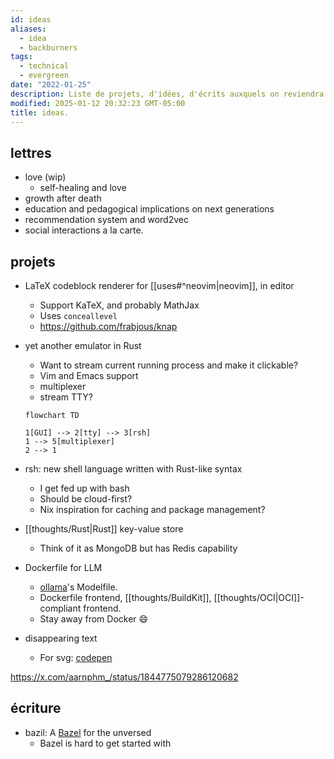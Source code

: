 ```yaml
---
id: ideas
aliases:
  - idea
  - backburners
tags:
  - technical
  - evergreen
date: "2022-01-25"
description: Liste de projets, d'idées, d'écrits auxquels on reviendra.
modified: 2025-01-12 20:32:23 GMT-05:00
title: ideas.
---
```


## lettres

- love (wip)
  - self-healing and love
- growth after death
- education and pedagogical implications on next generations
- recommendation system and word2vec
- social interactions a la carte.

## projets

- LaTeX codeblock renderer for [[uses#^neovim|neovim]], in editor
  - Support KaTeX, and probably MathJax
  - Uses `conceallevel`
  - <https://github.com/frabjous/knap>
- yet another emulator in Rust

  - Want to stream current running process and make it clickable?
  - Vim and Emacs support
  - multiplexer
  - stream TTY?

  ```mermaid
  flowchart TD

  1[GUI] --> 2[tty] --> 3[rsh]
  1 --> 5[multiplexer]
  2 --> 1
  ```

- rsh: new shell language written with Rust-like syntax
  - I get fed up with bash
  - Should be cloud-first?
  - Nix inspiration for caching and package management?
- [[thoughts/Rust|Rust]] key-value store
  - Think of it as MongoDB but has Redis capability
- Dockerfile for LLM

  - [ollama](https://github.com/ollama/ollama)'s Modelfile.
  - Dockerfile frontend, [[thoughts/BuildKit]], [[thoughts/OCI|OCI]]-compliant frontend.
  - Stay away from Docker 😄

- disappearing text
  - For svg: [codepen](https://codepen.io/Mikhail-Bespalov/pen/yLmpxOG)

https://x.com/aarnphm_/status/1844775079286120682

## écriture

- bazil: A [Bazel](https://bazel.build/) for the unversed
  - Bazel is hard to get started with
